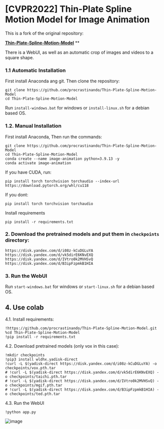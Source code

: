 # [CVPR2022] Thin-Plate Spline Motion Model for Image Animation

This is a fork of the original repository:

[**Thin-Plate-Spline-Motion-Model**]([https://arxiv.org/abs/2203.14367](https://github.com/yoyo-nb/Thin-Plate-Spline-Motion-Model)) **

There is a WebUI, as well as an automatic crop of images and videos to a square shape.

### 1.1 Automatic Installation
First install Anaconda ang git. Then clone the repository:
```
git clone https://github.com/procrastinando/Thin-Plate-Spline-Motion-Model
cd Thin-Plate-Spline-Motion-Model
```
Run `install-windows.bat` for windows or `install-linux.sh` for a debian based OS.

### 1.2. Manual Installation
First install Anaconda, Then run the commands:
```
git clone https://github.com/procrastinando/Thin-Plate-Spline-Motion-Model
cd Thin-Plate-Spline-Motion-Model
conda create --name image-animation python=3.9.13 -y
conda activate image-animation
```
If you have CUDA, run:
```
pip install torch torchvision torchaudio --index-url https://download.pytorch.org/whl/cu118
```
If you dont:
```
pip install torch torchvision torchaudio
```
Install requirements
```
pip install -r requirements.txt
```
### 2. Download the pretrained models and put them in `checkpoints` directory:
```
https://disk.yandex.com/d/i08z-kCuDGLuYA
https://disk.yandex.com/d/vk5dirE6KNvEXQ
https://disk.yandex.com/d/IVtro0k2MVHSvQ
https://disk.yandex.com/d/B3ipFzpmkB1HIA
```

### 3. Run the WebUI
Run `start-windows.bat` for windows or `start-linux.sh` for a debian based OS.

## 4. Use colab
4.1. Install requirements:
```
!https://github.com/procrastinando/Thin-Plate-Spline-Motion-Model.git
%cd Thin-Plate-Spline-Motion-Model
!pip install -r requirements.txt
```
4.2. Download pretrained models (only vox in this case):
```
!mkdir checkpoints
!pip3 install wldhx.yadisk-direct
!curl -L $(yadisk-direct https://disk.yandex.com/d/i08z-kCuDGLuYA) -o checkpoints/vox.pth.tar
# !curl -L $(yadisk-direct https://disk.yandex.com/d/vk5dirE6KNvEXQ) -o checkpoints/taichi.pth.tar
# !curl -L $(yadisk-direct https://disk.yandex.com/d/IVtro0k2MVHSvQ) -o checkpoints/mgif.pth.tar
# !curl -L $(yadisk-direct https://disk.yandex.com/d/B3ipFzpmkB1HIA) -o checkpoints/ted.pth.tar
```
4.3. Run the WebUI
```
!python app.py
```
![image](https://github.com/procrastinando/Thin-Plate-Spline-Motion-Model/assets/74340724/759031b6-5b68-43cb-b142-a1664c1a63d4)
